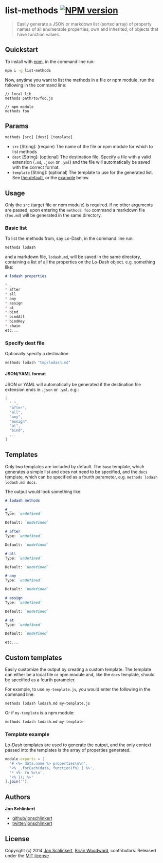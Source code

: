 # list-methods [![NPM version](https://badge.fury.io/js/list-methods.png)](http://badge.fury.io/js/list-methods)

> Easily generate a JSON or markdown list (sorted array) of property names of all enumerable properties, own and inherited, of objects that have function values.


## Quickstart

To install with [npm](), in the command line run:

```bash
npm i -g list-methods
```

Now, anytime you want to list the methods in a file or npm module, run the following in the command line:

```
// local lib
methods path/to/foo.js

// npm module
methods foo
```

## Params

```js
methods [src] [dest] [template]
```
* `src` [String]: (require) The name of the file or npm module for which to list methods
* `dest` [String]: (optional) The destination file. Specify a file with a valid extension (`.md`, `.json` or `.yml`) and the file will automatically be saved with the correct format.
* `template` [String]: (optional) The template to use for the generated list. See [the default](./lib/template.js), or the [example](#custom-templates) below.


## Usage
Only the `src` (target file or npm module) is required. If no other arguments are passed, upon entering the `methods foo` command a markdown file (`foo.md`) will be generated in the same directory.

### Basic list

To list the methods from, say Lo-Dash, in the command line run:

```js
methods lodash
```
and a markdown file, `lodash.md`, will be saved in the same directory, containing a list of all the properties on the Lo-Dash object. e.g. something like:

```markdown
# lodash properties

* _
* after
* all
* any
* assign
* at
* bind
* bindAll
* bindKey
* chain
etc...

```

### Specify dest file

Optionally specify a destination:

```bash
methods lodash "tmp/lodash.md"
```

#### JSON/YAML format

JSON or YAML will automatically be generated if the destination file extension ends in `.json` or `.yml`. e.g.:

```js
[
  "_",
  "after",
  "all",
  "any",
  "assign",
  "at",
  "bind",
  ...
]
```

## Templates

Only two templates are included by default. The `base` template, which generates a simple list and does not need to be specified, and the `docs` template, which can be specified as a fourth parameter, e.g. `methods lodash lodash.md docs`.

The output would look something like:

```markdown
# lodash methods

# _
Type: `undefined`

Default: `undefined`

# after
Type: `undefined`

Default: `undefined`

# all
Type: `undefined`

Default: `undefined`

# any
Type: `undefined`

Default: `undefined`

# assign
Type: `undefined`

Default: `undefined`

# at
Type: `undefined`

Default: `undefined`

etc...

```

## Custom templates

Easily customize the output by creating a custom template. The template can either be a local file or npm module and, like the `docs` template, should be specified as a fourth parameter.

For example, to use `my-template.js`, you would enter the following in the command line:

```bash
methods lodash lodash.md my-template.js
```
Or if `my-template` is a npm module:

```bash
methods lodash lodash.md my-template
```

### Template example

Lo-Dash templates are used to generate the output, and the only context passed into the templates is the array of properties generated.

```js
module.exports = [
  '# <%= data.name %> properties\n\n',
  '<% _.forEach(data, function(fn) { %>',
  '* <%- fn %>\n',
  '<% }); %>'
].join('');
```

## Authors

**Jon Schlinkert**

+ [github/jonschlinkert](https://github.com/jonschlinkert)
+ [twitter/jonschlinkert](http://twitter.com/jonschlinkert)

## License
Copyright (c) 2014 [Jon Schlinkert](http://twitter.com/jonschlinkert), [Brian Woodward](http://twitter.com/doowb), contributors.
Released under the [MIT license](./LICENSE-MIT)